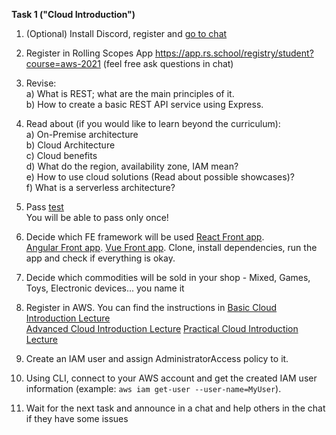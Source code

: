 **Task 1 ("Cloud Introduction")**  
  
 1. (Optional) Install Discord, register and [go to chat](https://discord.gg/kHkXwpcE)  
 2. Register in Rolling Scopes App https://app.rs.school/registry/student?course=aws-2021 (feel free ask questions in chat)
 3. Revise:  
       a) What is REST; what are the main principles of it.  
       b) How to create a basic REST API service using Express.  
 2. Read about (if you would like to learn beyond the curriculum):  
       a) On-Premise architecture  
       b) Cloud Architecture  
       c) Cloud benefits  
       d) What do the region, availability zone, IAM mean?  
       e) How to use cloud solutions (Read about possible showcases)?  
       f) What is a serverless architecture?  
 3. Pass [test](https://forms.gle/RHBM9HBoSKzumT9v9)  
    You will be able to pass only once!  
 
 4. Decide which FE framework will be used 
    [React Front app](https://github.com/EPAM-JS-Competency-center/shop-react-redux-cloudfront).  
    [Angular Front app](https://github.com/EPAM-JS-Competency-center/shop-angular-cloudfront). 
    [Vue Front app](https://github.com/EPAM-JS-Competency-center/shop-vue-vuex-cloudfront). 
    Clone, install dependencies, run the app and check if everything is okay. 
 
 5. Decide which commodities will be sold in your shop - Mixed, Games, Toys, Electronic devices... you name it  
 6. Register in AWS. You can find the instructions in 
    [Basic Cloud Introduction Lecture](http://videoportal.epam.com/video/lNZRYplXZ6knZbkdYyXQ)  
    [Advanced Cloud Introduction Lecture](https://videoportal.epam.com/video/59pZaAyL6Aw1B16laNzq) 
    [Practical Cloud Introduction Lecture](https://videoportal.epam.com/video/vbdGYlod08Wg11pbaWqy) 

 8. Create an IAM user and assign AdministratorAccess policy to it.
 9. Using CLI, connect to your AWS account and get the created IAM user information (example: `aws iam get-user --user-name=MyUser`).  
 10. Wait for the next task and announce in a chat and help others in the chat if they have some issues  

